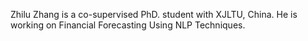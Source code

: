 Zhilu Zhang is a co-supervised PhD. student with XJLTU, China. He is working on Financial Forecasting Using NLP Techniques.
